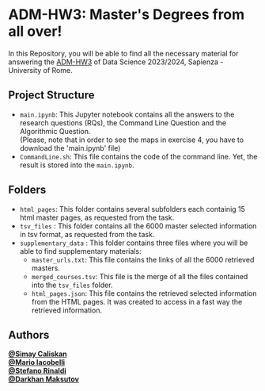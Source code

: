 # ADM-HW3: Master's Degrees from all over!

In this Repository, you will be able to find all the necessary material for answering the [ADM-HW3](https://github.com/Sapienza-University-Rome/ADM/tree/master/2023/Homework_3) of Data Science 2023/2024, Sapienza - University of Rome. <br>
## Project Structure

- `main.ipynb`: This Jupyter notebook contains all the answers to the research questions (RQs), the Command Line Question and the Algorithmic Question. <br>
    (Please, note that in order to see the maps in exercise 4, you have to download the 'main.ipynb' file)<br>
- `CommandLine.sh`: This file contains the code of the command line. Yet, the result is stored into the `main.ipynb`. <br>


## Folders
- `html_pages`: This folder contains several subfolders each containig 15 html master pages, as requested from the task. <br>
- `tsv_files` : This folder contains all the 6000 master selected information in tsv format, as requested from the task. <br>
- `supplementary_data` : This folder contains three files where you will be able to find supplementary materials:
    - `master_urls.txt`: This file contains the links of all the 6000 retrieved masters. <br>
    - `merged_courses.tsv`: This file is the merge of all the files contained into the `tsv_files` folder. <br> 
    - `html_pages.json`: This file contains the retrieved selected information from the HTML pages. It was created to access in a fast way the retrieved information. <br>

## Authors 

[**@Simay Caliskan**](https://github.com/simaycaliskan)  <br>
[**@Mario Iacobelli**](https://github.com/marioiacobelli) <br>
[**@Stefano Rinaldi**](https://github.com/Stinoo01)  <br>
[**@Darkhan Maksutov**](https://github.com/DarkhanMax)

